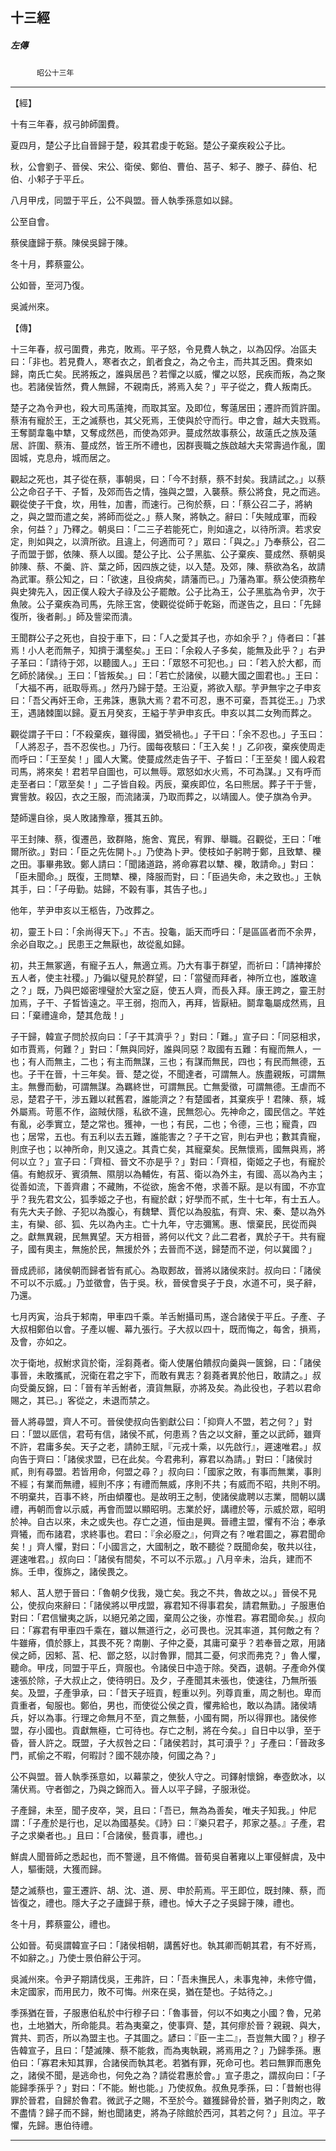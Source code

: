 

## 十三經

##### 左傳
　　　`昭公十三年`

* * *

【經】

十有三年春，叔弓帥師圍費。

夏四月，楚公子比自晉歸于楚，殺其君虔于乾谿。楚公子棄疾殺公子比。

秋，公會劉子、晉侯、宋公、衛侯、鄭伯、曹伯、莒子、邾子、滕子、薛伯、杞伯、小邾子于平丘。

八月甲戌，同盟于平丘，公不與盟。晉人執季孫意如以歸。

公至自會。

蔡侯廬歸于蔡。陳侯吳歸于陳。

冬十月，葬蔡靈公。

公如晉，至河乃復。

吳滅州來。

【傳】

十三年春，叔弓圍費，弗克，敗焉。平子怒，令見費人執之，以為囚俘。冶區夫曰：「非也。若見費人，寒者衣之，飢者食之，為之令主，而共其乏困。費來如歸，南氏亡矣。民將叛之，誰與居邑？若憚之以威，懼之以怒，民疾而叛，為之聚也。若諸侯皆然，費人無歸，不親南氏，將焉入矣？」平子從之，費人叛南氏。

楚子之為令尹也，殺大司馬薳掩，而取其室。及即位，奪薳居田；遷許而質許圍。蔡洧有寵於王，王之滅蔡也，其父死焉，王使與於守而行。申之會，越大夫戮焉。王奪鬬韋龜中犨，又奪成然邑，而使為郊尹。蔓成然故事蔡公，故薳氏之族及薳居、許圍、蔡洧、蔓成然，皆王所不禮也，因群喪職之族啟越大夫常壽過作亂，圍固城，克息舟，城而居之。

觀起之死也，其子從在蔡，事朝吳，曰：「今不封蔡，蔡不封矣。我請試之。」以蔡公之命召子干、子晳，及郊而告之情，強與之盟，入襲蔡。蔡公將食，見之而逃。觀從使子干食，坎，用牲，加書，而速行。己徇於蔡，曰：「蔡公召二子，將納之，與之盟而遣之矣，將師而從之。」蔡人聚，將執之。辭曰：「失賊成軍，而殺余，何益？」乃釋之。朝吳曰：「二三子若能死亡，則如違之，以待所濟。若求安定，則如與之，以濟所欲。且違上，何適而可？」眾曰：「與之。」乃奉蔡公，召二子而盟于鄧，依陳、蔡人以國。楚公子比、公子黑肱、公子棄疾、蔓成然、蔡朝吳帥陳、蔡、不羹、許、葉之師，因四族之徒，以入楚。及郊，陳、蔡欲為名，故請為武軍。蔡公知之，曰：「欲速，且役病矣，請藩而已。」乃藩為軍。蔡公使須務牟與史猈先入，因正僕人殺大子祿及公子罷敵。公子比為王，公子黑肱為令尹，次于魚陂。公子棄疾為司馬，先除王宮，使觀從從師于乾谿，而遂告之，且曰：「先歸復所，後者劓。」師及訾梁而潰。

王聞群公子之死也，自投于車下，曰：「人之愛其子也，亦如余乎？」侍者曰：「甚焉！小人老而無子，知擠于溝壑矣。」王曰：「余殺人子多矣，能無及此乎？」右尹子革曰：「請待于郊，以聽國人。」王曰：「眾怒不可犯也。」曰：「若入於大都，而乞師於諸侯。」王曰：「皆叛矣。」曰：「若亡於諸侯，以聽大國之圖君也。」王曰：「大福不再，祇取辱焉。」然丹乃歸于楚。王沿夏，將欲入鄢。芋尹無宇之子申亥曰：「吾父再奸王命，王弗誅，惠孰大焉？君不可忍，惠不可棄，吾其從王。」乃求王，遇諸棘圍以歸。夏五月癸亥，王縊于芋尹申亥氏。申亥以其二女殉而葬之。

觀從謂子干曰：「不殺棄疾，雖得國，猶受禍也。」子干曰：「余不忍也。」子玉曰：「人將忍子，吾不忍俟也。」乃行。國每夜駭曰：「王入矣！」乙卯夜，棄疾使周走而呼曰：「王至矣！」國人大驚。使蔓成然走告子干、子晳曰：「王至矣！國人殺君司馬，將來矣！君若早自圖也，可以無辱。眾怒如水火焉，不可為謀。」又有呼而走至者曰：「眾至矣！」二子皆自殺。丙辰，棄疾即位，名曰熊居。葬子干于訾，實訾敖。殺囚，衣之王服，而流諸漢，乃取而葬之，以靖國人。使子旗為令尹。

楚師還自徐，吳人敗諸豫章，獲其五帥。

平王封陳、蔡，復遷邑，致群賂，施舍、寬民，宥罪、舉職。召觀從，王曰：「唯爾所欲。」對曰：「臣之先佐開卜。」乃使為卜尹。使枝如子躬聘于鄭，且致犨、櫟之田。事畢弗致。鄭人請曰：「聞諸道路，將命寡君以犨、櫟，敢請命。」對曰：「臣未聞命。」既復，王問犨、櫟，降服而對，曰：「臣過失命，未之致也。」王執其手，曰：「子毋勤。姑歸，不榖有事，其告子也。」

他年，芋尹申亥以王柩告，乃改葬之。

初，靈王卜曰：「余尚得天下。」不吉。投龜，詬天而呼曰：「是區區者而不余畀，余必自取之。」民患王之無厭也，故從亂如歸。

初，共王無冢適，有寵子五人，無適立焉。乃大有事于群望，而祈曰：「請神擇於五人者，使主社稷。」乃徧以璧見於群望，曰：「當璧而拜者，神所立也，誰敢違之？」既，乃與巴姬密埋璧於大室之庭，使五人齊，而長入拜。康王跨之，靈王肘加焉，子干、子晳皆遠之。平王弱，抱而入，再拜，皆厭紐。鬬韋龜屬成然焉，且曰：「棄禮違命，楚其危哉！」

子干歸，韓宣子問於叔向曰：「子干其濟乎？」對曰：「難。」宣子曰：「同惡相求，如市賈焉，何難？」對曰：「無與同好，誰與同惡？取國有五難：有寵而無人，一也；有人而無主，二也；有主而無謀，三也；有謀而無民，四也；有民而無德，五也。子干在晉，十三年矣。晉、楚之從，不聞達者，可謂無人。族盡親叛，可謂無主。無釁而動，可謂無謀。為羈終世，可謂無民。亡無愛徵，可謂無德。王虐而不忌，楚君子干，涉五難以弒舊君，誰能濟之？有楚國者，其棄疾乎！君陳、蔡，城外屬焉。苛慝不作，盜賊伏隱，私欲不違，民無怨心。先神命之，國民信之。芊姓有亂，必季實立，楚之常也。獲神，一也；有民，二也；令德，三也；寵貴，四也；居常，五也。有五利以去五難，誰能害之？子干之官，則右尹也；數其貴寵，則庶子也；以神所命，則又遠之。其貴亡矣，其寵棄矣。民無懷焉，國無與焉，將何以立？」宣子曰：「齊桓、晉文不亦是乎？」對曰：「齊桓，衛姬之子也，有寵於僖。有鮑叔牙、賓須無、隰朋以為輔佐，有莒、衛以為外主，有國、高以為內主；從善如流，下善齊肅；不藏賄，不從欲，施舍不倦，求善不厭。是以有國，不亦宜乎？我先君文公，狐季姬之子也，有寵於獻；好學而不貳，生十七年，有士五人。有先大夫子餘、子犯以為腹心，有魏犫、賈佗以為股肱，有齊、宋、秦、楚以為外主，有欒、郤、狐、先以為內主。亡十九年，守志彌篤。惠、懷棄民，民從而與之。獻無異親，民無異望。天方相晉，將何以代文？此二君者，異於子干。共有寵子，國有奧主，無施於民，無援於外；去晉而不送，歸楚而不逆，何以冀國？」

晉成虒祁，諸侯朝而歸者皆有貳心。為取郠故，晉將以諸侯來討。叔向曰：「諸侯不可以不示威。」乃並徵會，告于吳。秋，晉侯會吳子于良，水道不可，吳子辭，乃還。

七月丙寅，治兵于邾南，甲車四千乘。羊舌鮒攝司馬，遂合諸侯于平丘。子產、子大叔相鄭伯以會。子產以幄、幕九張行。子大叔以四十，既而悔之，每舍，損焉，及會，亦如之。

次于衛地，叔鮒求貨於衛，淫芻蕘者。衛人使屠伯饋叔向羹與一篋錦，曰：「諸侯事晉，未敢攜貳，況衛在君之宇下，而敢有異志？芻蕘者異於他日，敢請之。」叔向受羹反錦，曰：「晉有羊舌鮒者，瀆貨無厭，亦將及矣。為此役也，子若以君命賜之，其已。」客從之，未退而禁之。

晉人將尋盟，齊人不可。晉侯使叔向告劉獻公曰：「抑齊人不盟，若之何？」對曰：「盟以厎信，君苟有信，諸侯不貳，何患焉？告之以文辭，董之以武師，雖齊不許，君庸多矣。天子之老，請帥王賦，『元戎十乘，以先啟行』，遲速唯君。」叔向告于齊曰：「諸侯求盟，已在此矣。今君弗利，寡君以為請。」對曰：「諸侯討貳，則有尋盟。若皆用命，何盟之尋？」叔向曰：「國家之敗，有事而無業，事則不經；有業而無禮，經則不序；有禮而無威，序則不共；有威而不昭，共則不明。不明棄共，百事不終，所由傾覆也。是故明王之制，使諸侯歲聘以志業，間朝以講禮，再朝而會以示威，再會而盟以顯昭明。志業於好，講禮於等，示威於眾，昭明於神。自古以來，未之或失也。存亡之道，恒由是興。晉禮主盟，懼有不治；奉承齊犧，而布諸君，求終事也。君曰：『余必廢之』，何齊之有？唯君圖之，寡君聞命矣！」齊人懼，對曰：「小國言之，大國制之，敢不聽從？既聞命矣，敬共以往，遲速唯君。」叔向曰：「諸侯有間矣，不可以不示眾。」八月辛未，治兵，建而不旆。壬申，復旆之，諸侯畏之。

邾人、莒人愬于晉曰：「魯朝夕伐我，幾亡矣。我之不共，魯故之以。」晉侯不見公，使叔向來辭曰：「諸侯將以甲戌盟，寡君知不得事君矣，請君無勤。」子服惠伯對曰：「君信蠻夷之訴，以絕兄弟之國，棄周公之後，亦惟君。寡君聞命矣。」叔向曰：「寡君有甲車四千乘在，雖以無道行之，必可畏也。況其率道，其何敵之有？牛雖瘠，僨於豚上，其畏不死？南蒯、子仲之憂，其庸可棄乎？若奉晉之眾，用諸侯之師，因邾、莒、杞、鄫之怒，以討魯罪，間其二憂，何求而弗克？」魯人懼，聽命。甲戌，同盟于平丘，齊服也。令諸侯日中造于除。癸酉，退朝。子產命外僕速張於除，子大叔止之，使待明日。及夕，子產聞其未張也，使速往，乃無所張矣。及盟，子產爭承，曰：「昔天子班貢，輕重以列。列尊貢重，周之制也。卑而貢重者，甸服也。鄭伯，男也，而使從公侯之貢，懼弗給也，敢以為請。諸侯靖兵，好以為事。行理之命無月不至，貢之無藝，小國有闕，所以得罪也。諸侯修盟，存小國也。貢獻無極，亡可待也。存亡之制，將在今矣。」自日中以爭，至于昏，晉人許之。既盟，子大叔咎之曰：「諸侯若討，其可瀆乎？」子產曰：「晉政多門，貳偷之不暇，何暇討？國不競亦陵，何國之為？」

公不與盟。晉人執季孫意如，以幕蒙之，使狄人守之。司鐸射懷錦，奉壺飲冰，以蒲伏焉。守者御之，乃與之錦而入。晉人以平子歸，子服湫從。

子產歸，未至，聞子皮卒，哭，且曰：「吾已，無為為善矣，唯夫子知我。」仲尼謂：「子產於是行也，足以為國基矣。《詩》曰：『樂只君子，邦家之基。』子產，君子之求樂者也。」且曰：「合諸侯，藝貢事，禮也。」

鮮虞人聞晉師之悉起也，而不警邊，且不脩備。晉荀吳自著雍以上軍侵鮮虞，及中人，驅衝競，大獲而歸。

楚之滅蔡也，靈王遷許、胡、沈、道、房、申於荊焉。平王即位，既封陳、蔡，而皆復之，禮也。隱大子之子廬歸于蔡，禮也。悼大子之子吳歸于陳，禮也。

冬十月，葬蔡靈公，禮也。

公如晉。荀吳謂韓宣子曰：「諸侯相朝，講舊好也。執其卿而朝其君，有不好焉，不如辭之。」乃使士景伯辭公于河。

吳滅州來。令尹子期請伐吳，王弗許，曰：「吾未撫民人，未事鬼神，未修守備，未定國家，而用民力，敗不可悔。州來在吳，猶在楚也。子姑待之。」

季孫猶在晉，子服惠伯私於中行穆子曰：「魯事晉，何以不如夷之小國？魯，兄弟也，土地猶大，所命能具。若為夷棄之，使事齊、楚，其何瘳於晉？親親、與大，賞共、罰否，所以為盟主也。子其圖之。諺曰：『臣一主二』，吾豈無大國？」穆子告韓宣子，且曰：「楚滅陳、蔡不能救，而為夷執親，將焉用之？」乃歸季孫。惠伯曰：「寡君未知其罪，合諸侯而執其老。若猶有罪，死命可也。若曰無罪而惠免之，諸侯不聞，是逃命也，何免之為？請從君惠於會。」宣子患之，謂叔向曰：「子能歸季孫乎？」對曰：「不能。鮒也能。」乃使叔魚。叔魚見季孫，曰：「昔鮒也得罪於晉君，自歸於魯君。微武子之賜，不至於今。雖獲歸骨於晉，猶子則肉之，敢不盡情？歸子而不歸，鮒也聞諸吏，將為子除館於西河，其若之何？」且泣。平子懼，先歸。惠伯待禮。

* * *


